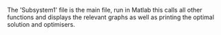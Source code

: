 The 'Subsystem1' file is the main file, run in Matlab this calls all other functions and displays the relevant graphs as well as printing the optimal solution and optimisers.  
